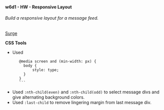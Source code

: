 #### w6d1 - HW - Responsive Layout

###### Build a responsive layout for a message feed.

[Surge]()

**CSS Tools**
  * Used 
       ``` 
          @media screen and (min-width: px) {
            body {
                style: type; 
            }
          } 
          ```
* Used `:nth-child(even)` and `:nth-child(odd)` to select message divs and give alternating background colors.
* Used `:last-child` to remove lingering margin from last message div.